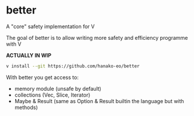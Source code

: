 # better

A "core" safety implementation for V

The goal of better is to allow writing more safety and efficiency programme with V

**ACTUALLY IN WIP**

```bash
v install --git https://github.com/hanako-eo/better
```

With better you get access to:
 - memory module (unsafe by default)
 - collections (Vec, Slice, Iterator)
 - Maybe & Result (same as Option & Result builtin the language but with methods)
